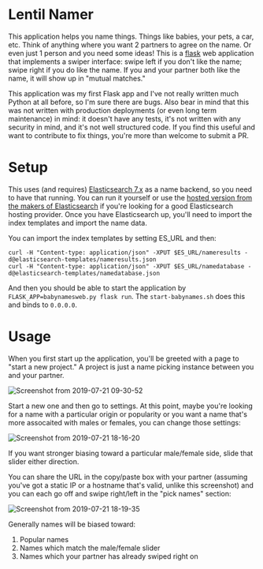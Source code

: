 # Lentil Namer
This application helps you name things.  Things like babies, your pets, a car, etc.  Think of anything where you want 2 partners to agree on the name.  Or even just 1 person and you need some ideas!  This is a [flask](https://flask.palletsprojects.com/en/1.0.x/) web application that implements a swiper interface: swipe left if you don't like the name; swipe right if you do like the name.  If you and your partner both like the name, it will show up in "mutual matches."

This application was my first Flask app and I've not really written much Python at all before, so I'm sure there are bugs.  Also bear in mind that this was not written with production deployments (or even long term maintenance) in mind: it doesn't have any tests, it's not written with any security in mind, and it's not well structured code.  If you find this useful and want to contribute to fix things, you're more than welcome to submit a PR.

# Setup
This uses (and requires) [Elasticsearch 7.x](https://www.elastic.co/products/elasticsearch) as a name backend, so you need to have that running.  You can run it yourself or use the [hosted version from the makers of Elasticsearch](https://www.elastic.co/cloud/elasticsearch-service/signup) if you're looking for a good Elasticsearch hosting provider.  Once you have Elasticsearch up, you'll need to import the index templates and import the name data.

You can import the index templates by setting ES_URL and then:
```
curl -H "Content-type: application/json" -XPUT $ES_URL/nameresults -d@elasticsearch-templates/nameresults.json
curl -H "Content-type: application/json" -XPUT $ES_URL/namedatabase -d@elasticsearch-templates/namedatabase.json
```

And then you should be able to start the application by `FLASK_APP=babynamesweb.py flask run`.  The `start-babynames.sh` does this and binds to `0.0.0.0`.

# Usage
When you first start up the application, you'll be greeted with a page to "start a new project."  A project is just a name picking instance between you and your partner.

![Screenshot from 2019-07-21 09-30-52](https://user-images.githubusercontent.com/2246002/61595617-11096b80-abae-11e9-8753-af72d23457db.png)

Start a new one and then go to settings.  At this point, maybe you're looking for a name with a particular origin or popularity or you want a name that's more assocaited with males or females, you can change those settings:

![Screenshot from 2019-07-21 18-16-20](https://user-images.githubusercontent.com/2246002/61600127-d3bfd080-abe3-11e9-9a96-6a05932a2190.png)

If you want stronger biasing toward a particular male/female side, slide that slider either direction.

You can share the URL in the copy/paste box with your partner (assuming you've got a static IP or a hostname that's valid, unlike this screenshot) and you can each go off and swipe right/left in the "pick names" section:

![Screenshot from 2019-07-21 18-19-35](https://user-images.githubusercontent.com/2246002/61600166-1d102000-abe4-11e9-8748-557721b36995.png)

Generally names will be biased toward:
1) Popular names
2) Names which match the male/female slider
3) Names which your partner has already swiped right on
